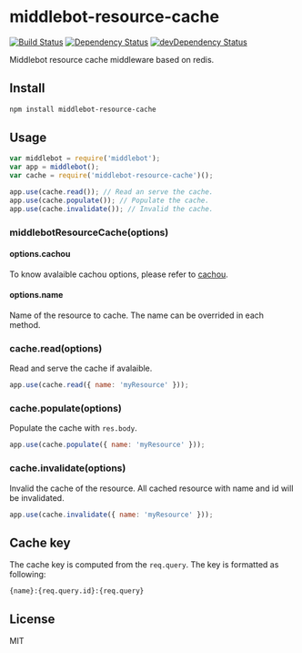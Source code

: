 # middlebot-resource-cache
[![Build Status](https://travis-ci.org/lemonde/middlebot-resource-cache.svg?branch=master)](https://travis-ci.org/lemonde/middlebot-resource-cache)
[![Dependency Status](https://david-dm.org/lemonde/middlebot-resource-cache.svg?theme=shields.io)](https://david-dm.org/lemonde/middlebot-resource-cache)
[![devDependency Status](https://david-dm.org/lemonde/middlebot-resource-cache/dev-status.svg?theme=shields.io)](https://david-dm.org/lemonde/middlebot-resource-cache#info=devDependencies)

Middlebot resource cache middleware based on redis.

## Install

```sh
npm install middlebot-resource-cache
```

## Usage

```js
var middlebot = require('middlebot');
var app = middlebot();
var cache = require('middlebot-resource-cache')();

app.use(cache.read()); // Read an serve the cache.
app.use(cache.populate()); // Populate the cache.
app.use(cache.invalidate()); // Invalid the cache.
```

### middlebotResourceCache(options)

#### options.cachou

To know avalaible cachou options, please refer to [cachou](https://github.com/neoziro/cachou#cachouoptions--new-cachoucacheoptions).

#### options.name

Name of the resource to cache. The name can be overrided in each method.

### cache.read(options)

Read and serve the cache if avalaible.

```js
app.use(cache.read({ name: 'myResource' }));
```

### cache.populate(options)

Populate the cache with `res.body`.

```js
app.use(cache.populate({ name: 'myResource' }));
```

### cache.invalidate(options)

Invalid the cache of the resource. All cached resource with name and id will be invalidated.

```js
app.use(cache.invalidate({ name: 'myResource' }));
```

## Cache key

The cache key is computed from the `req.query`. The key is formatted as following:

```
{name}:{req.query.id}:{req.query}
```

## License

MIT
